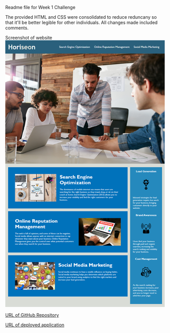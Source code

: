 Readme file for Week 1 Challenge

The provided HTML and CSS were consolidated to reduce reduncany so that it'll be better legible for other individuals.
All changes made included comments.


Screenshot of website
![alt text](./Assets/01-html-css-git-homework-demo.png)

[URL of GitHub Repository](https://github.com/ehliao/week-1-challenge)

[URL of deployed application](https://ehliao.github.io/week-1-challenge/)
